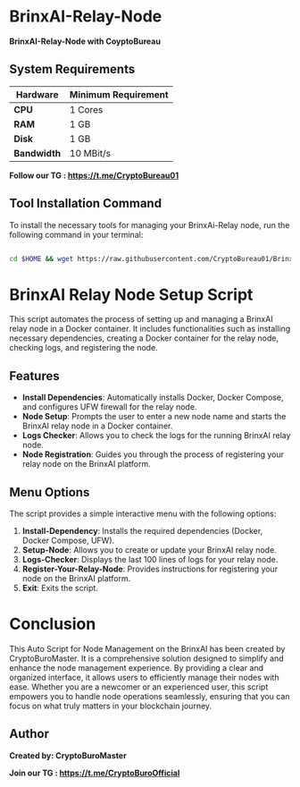 # BrinxAI-Relay-Node
**BrinxAI-Relay-Node with CoyptoBureau**

## System Requirements

| **Hardware** | **Minimum Requirement** |
|--------------|-------------------------|
| **CPU**      | 1 Cores                 |
| **RAM**      | 1 GB                    |
| **Disk**     | 1 GB                    |
| **Bandwidth**| 10 MBit/s               |




**Follow our TG : https://t.me/CryptoBureau01**

## Tool Installation Command

To install the necessary tools for managing your BrinxAi-Relay node, run the following command in your terminal:



```bash

cd $HOME && wget https://raw.githubusercontent.com/CryptoBureau01/BrinxAI/main/brinx.sh && chmod +x brinx.sh && ./brinx.sh
```



# BrinxAI Relay Node Setup Script

This script automates the process of setting up and managing a BrinxAI relay node in a Docker container. It includes functionalities such as installing necessary dependencies, creating a Docker container for the relay node, checking logs, and registering the node.

## Features
- **Install Dependencies**: Automatically installs Docker, Docker Compose, and configures UFW firewall for the relay node.
- **Node Setup**: Prompts the user to enter a new node name and starts the BrinxAI relay node in a Docker container.
- **Logs Checker**: Allows you to check the logs for the running BrinxAI relay node.
- **Node Registration**: Guides you through the process of registering your relay node on the BrinxAI platform.

## Menu Options
The script provides a simple interactive menu with the following options:
1. **Install-Dependency**: Installs the required dependencies (Docker, Docker Compose, UFW).
2. **Setup-Node**: Allows you to create or update your BrinxAI relay node.
3. **Logs-Checker**: Displays the last 100 lines of logs for your relay node.
4. **Register-Your-Relay-Node**: Provides instructions for registering your node on the BrinxAI platform.
5. **Exit**: Exits the script.



# Conclusion
This Auto Script for Node Management on the BrinxAI has been created by CryptoBuroMaster. It is a comprehensive solution designed to simplify and enhance the node management experience. By providing a clear and organized interface, it allows users to efficiently manage their nodes with ease. Whether you are a newcomer or an experienced user, this script empowers you to handle node operations seamlessly, ensuring that you can focus on what truly matters in your blockchain journey.


## Author
**Created by: CryptoBuroMaster**

**Join our TG : https://t.me/CryptoBuroOfficial**
